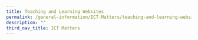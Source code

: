 ```yaml
---
title: Teaching and Learning Websites
permalink: /general-information/ICT-Matters/teaching-and-learning-websites
description: ""
third_nav_title: ICT Matters
---
```

